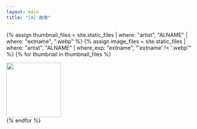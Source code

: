 ```yaml
---
layout: main
title: "[A] 画像"
---
```


{% assign thumbnail_files = site.static_files | where: "artist", "ALNAME" | where: "extname", ".webp" %}
{% assign image_files = site.static_files | where: "artist", "ALNAME" | where_exp: "extname", "'extname' != '.webp'" %}
{% for thumbnail in thumbnail_files %}
<div class="item">
  <a href="{{ image_files[(forloop.index0 / 2) | floor].path }}">
    <img src="{{ thumbnail.path }}"  height="144" loading="lazy">
  </a>
  <label for=""></label>
</div>
{% endfor %}
